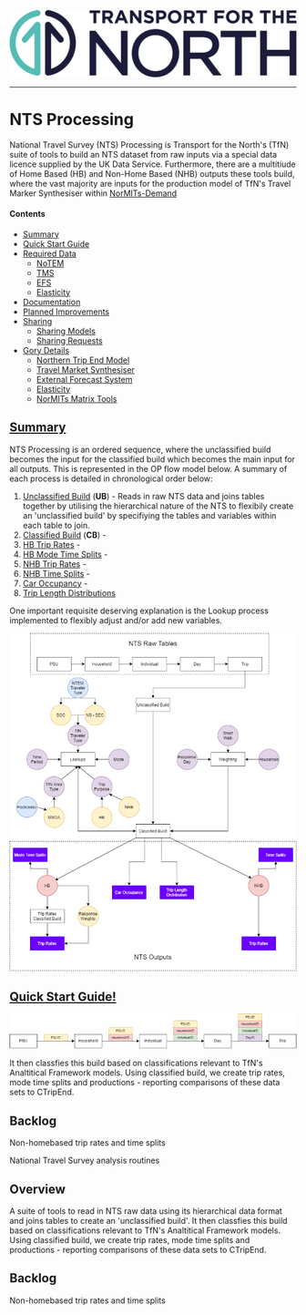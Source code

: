 ![Transport for the North Logo](docs/TFN_Landscape_Colour_CMYK.png)

----

# NTS Processing

National Travel Survey (NTS) Processing  is Transport for the North's (TfN) suite of tools to build an NTS dataset from raw inputs via a special data licence supplied by the UK Data Service. Furthermore, there are a multitiude of Home Based (HB) and Non-Home Based (NHB) outputs these tools build, where the vast majority are inputs for the production model of TfN's Travel Marker Synthesiser within [NorMITs-Demand](https://github.com/Transport-for-the-North/NorMITs-Demand#travel-market-synthesiser)

#### Contents
 - [Summary](#summary) 
 - [Quick Start Guide](#quick-start-guide)
 - [Required Data](#required-data)
   - [NoTEM](#notem)
   - [TMS](#tms)
   - [EFS](#efs)
   - [Elasticity](#elasticity)
 - [Documentation](#documentation)
 - [Planned Improvements](#planned-improvements)
 - [Sharing](#sharing)
   - [Sharing Models](#sharing-models)
   - [Sharing Requests](#sharing-requests)
 - [Gory Details](#gory-details)
   - [Northern Trip End Model](#northern-trip-end-model)
   - [Travel Market Synthesiser](#travel-market-synthesiser)
   - [External Forecast System](#external-forecast-system)
   - [Elasticity](#elasticity-model)
   - [NorMITs Matrix Tools](#matrix-tools)

## [Summary](#contents)
NTS Processing is an ordered sequence, where the unclassified build becomes the input for the classified build which becomes the main input for all outputs. This is represented in the OP flow model below. A summary of each process is detailed in chronological order below:

1. [Unclassified Build](#unclassified-build) (**UB**) - Reads in raw NTS data and joins tables together by utilising the hierarchical nature of the NTS to flexibily create an 'unclassified build' by specifiying the tables and variables within each table to join.
2. [Classified Build](#classified-build) (**CB**) - 
3. [HB Trip Rates](#hb_trip-rates) - 
4. [HB Mode Time Splits](#hb-mts) - 
5. [NHB Trip Rates](#nhb-trip-rates) - 
6. [NHB Time Splits](#nhb-time_splits) - 
7. [Car Occupancy](#car-occupancy) - 
8. [Trip Length Distributions](#tld)

One important requisite deserving explanation is the Lookup process implemented to flexibly adjust and/or add new variables.

![op_flow](docs/nts_op.png)

## [Quick Start Guide!](#contents)


![UB-op-flow](docs/nts_op_UB.png)

It then classfies this build based on classifications relevant to TfN's Analtitical Framework models.
Using classified build, we create trip rates, mode time splits and productions - reporting comparisons of these data sets to CTripEnd.

## Backlog
Non-homebased trip rates and time splits

National Travel Survey analysis routines

## Overview
A suite of tools to read in NTS raw data using its hierarchical data format and joins tables to create an 'unclassified build'.
It then classfies this build based on classifications relevant to TfN's Analtitical Framework models.
Using classified build, we create trip rates, mode time splits and productions - reporting comparisons of these data sets to CTripEnd.

## Backlog
Non-homebased trip rates and time splits
